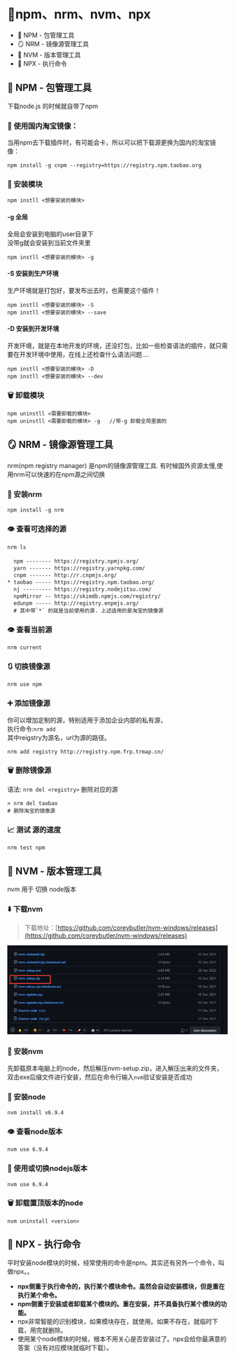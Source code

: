 # 🎒npm、nrm、nvm、npx

- 🎒 NPM - 包管理工具
- 🪞 NRM - 镜像源管理工具
- 🔩 NVM - 版本管理工具
- 🔧 NPX - 执行命令

## 🎒 NPM - 包管理工具
下载node.js 的时候就自带了npm

### 🛒 使用国内淘宝镜像：
当用npm去下载插件时，有可能会卡，所以可以把下载源更换为国内的淘宝镜像：
```shell
npm install -g cnpm --registry=https://registry.npm.taobao.org
```
### 🔨 安装模块
```shell
npm instll <想要安装的模块>
```
####  -g 全局
全局会安装到电脑的user目录下<br />没带g就会安装到当前文件夹里
```shell
npm instll <想要安装的模块> -g
```
#### -S 安装到生产环境
生产环境就是打包好，要发布出去时，也需要这个插件！
```shell
npm instll <想要安装的模块> -S
npm instll <想要安装的模块> --save
```
#### -D 安装到开发环境
开发环境，就是在本地开发的环境，还没打包，比如一些检查语法的插件，就只需要在开发环境中使用，在线上还检查什么语法问题....
```shell
npm instll <想要安装的模块> -D
npm instll <想要安装的模块> --dev
```
### 🗑️ 卸载模块
```shell
npm uninstll <需要卸载的模块>
npm uninstll <需要卸载的模块> -g   //带-g 卸载全局里面的
```
## 🪞 NRM - 镜像源管理工具
nrm(npm registry manager) 是npm的镜像源管理工具. 有时候国外资源太慢,使用nrm可以快速的在npm源之间切换
### 🔨 安装nrm
```shell
npm install -g nrm
```
### 👁️ 查看可选择的源
```shell
nrm ls

  npm -------- https://registry.npmjs.org/
  yarn ------- https://registry.yarnpkg.com/
  cnpm ------- http://r.cnpmjs.org/
* taobao ----- https://registry.npm.taobao.org/
  nj --------- https://registry.nodejitsu.com/
  npmMirror -- https://skimdb.npmjs.com/registry/
  edunpm ----- http://registry.enpmjs.org/
  # 其中带`*` 的就是当前使用的源. 上述适用的是淘宝的镜像源
```
### 👁️ 查看当前源
```shell
nrm current
```
### 🔃 切换镜像源
```shell
nrm use npm
```
### ➕ 添加镜像源
你可以增加定制的源，特别适用于添加企业内部的私有源，<br />执行命令:`nrm add`<br />其中reigstry为源名，url为源的路径。
```shell
nrm add registry http://registry.npm.frp.trmap.cn/
```
### 🗑️ 删除镜像源
语法: `nrm del <registry>` 删除对应的源
```shell
> nrm del taobao
# 删除淘宝的镜像源
```
### 📈 测试 源的速度
```shell
nrm test npm
```
## 🔩 NVM - 版本管理工具

nvm 用于 切换 node版本
### ⬇️ 下载nvm
> 下载地址：[https://github.com/coreybutler/nvm-windows/releases](https://github.com/coreybutler/nvm-windows/releases)  

![图 2](img/6979e94c4dad37d3f5de2fc756e81b18afbbe75c5463fed3321c7e89f9e5c35c.png)  
### 🔨 安装nvm

先卸载原本电脑上的node，然后解压nvm-setup.zip，进入解压出来的文件夹，双击exe后缀文件进行安装，然后在命令行输入`nvm`验证安装是否成功
### 🔨 安装node
```shell
nvm install v6.9.4
```
### 👁️ 查看node版本
```shell
nvm use 6.9.4
```
### 🔧 使用或切换nodejs版本
```shell
nvm use 6.9.4
```
### 🗑️ 卸载置顶版本的node
```shell
nvm uninstall <version>
```
## 🔧 NPX - 执行命令
平时安装node模块的时候，经常使用的命令是npm。其实还有另外一个命令，叫做npx。。

- **npx侧重于执行命令的，执行某个模块命令。虽然会自动安装模块，但是重在执行某个命令。**
- **npm侧重于安装或者卸载某个模块的。重在安装，并不具备执行某个模块的功能。**
- npx非常智能的识别模块，如果模块存在，就使用。如果不存在，就临时下载，用完就删除。
- 使用某个node模块的时候，根本不用关心是否安装过了。npx会给你最满意的答案（没有对应模块就临时下载）。


